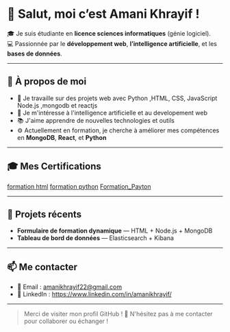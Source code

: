 # 👋 Salut, moi c’est Amani Khrayif !

🎓 Je suis étudiante en **licence sciences informatiques** (génie logiciel).  
💻 Passionnée par le **développement web**, **l’intelligence artificielle**, et les **bases de données**.

---

## 🌟 À propos de moi

- 🔭 Je travaille sur des projets web avec Python ,HTML, CSS, JavaScript  Node.js ,mongodb et reactjs 
- 🧠 Je m'intéresse à l'intelligence artificielle et au developement web
- 📚 J'aime apprendre de nouvelles technologies et outils
- ⚙️ Actuellement en formation, je cherche à améliorer mes compétences en **MongoDB**, **React**, et **Python**

---

## 🎓 Mes Certifications

[formation html](https://udemy-certificate.s3.amazonaws.com/image/UC-9c059e05-53b2-4d06-b9eb-fa9be3dff8cd.jpg?v=1721782184000)
[formation python](https://udemy-certificate.s3.amazonaws.com/image/UC-31bb31ff-9156-4bb3-aa03-334a3538a235.jpg?v=1711493272000)
[Formation_Payton](https://udemy-certificate.s3.amazonaws.com/pdf/UC-5a76c9a8-6e35-424f-af5d-18d6c7c4ffd5.pdf)


---

## 💼 Projets récents

- **Formulaire de formation dynamique** — HTML + Node.js + MongoDB
- **Tableau de bord de données** — Elasticsearch + Kibana

---

## 📫 Me contacter

- 📧 Email : amanikhrayif22@gmail.com  
- 💼 LinkedIn : https://www.linkedin.com/in/amanikhrayif/ 


---

> Merci de visiter mon profil GitHub ! 🌟 N'hésitez pas à me contacter pour collaborer ou échanger !



